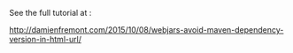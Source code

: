 See the full tutorial at :

http://damienfremont.com/2015/10/08/webjars-avoid-maven-dependency-version-in-html-url/
